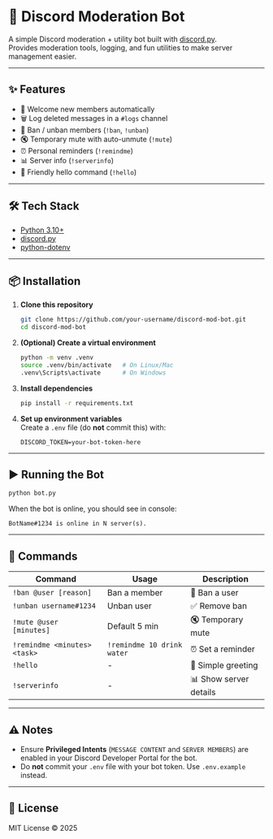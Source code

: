 # 🤖 Discord Moderation Bot

A simple Discord moderation + utility bot built with [discord.py](https://discordpy.readthedocs.io/).  
Provides moderation tools, logging, and fun utilities to make server management easier.  

---

## ✨ Features

- 👋 Welcome new members automatically  
- 🗑️ Log deleted messages in a `#logs` channel  
- 🚫 Ban / unban members (`!ban`, `!unban`)  
- 🔇 Temporary mute with auto-unmute (`!mute`)  
- ⏰ Personal reminders (`!remindme`)  
- 📊 Server info (`!serverinfo`)  
- 👋 Friendly hello command (`!hello`)  

---

## 🛠️ Tech Stack
- [Python 3.10+](https://www.python.org/)  
- [discord.py](https://pypi.org/project/discord.py/)  
- [python-dotenv](https://pypi.org/project/python-dotenv/)  

---

## 📦 Installation

1. **Clone this repository**  
   ```bash
   git clone https://github.com/your-username/discord-mod-bot.git
   cd discord-mod-bot
   ```

2. **(Optional) Create a virtual environment**  
   ```bash
   python -m venv .venv
   source .venv/bin/activate   # On Linux/Mac
   .venv\Scripts\activate      # On Windows
   ```

3. **Install dependencies**  
   ```bash
   pip install -r requirements.txt
   ```

4. **Set up environment variables**  
   Create a `.env` file (do **not** commit this) with:  
   ```env
   DISCORD_TOKEN=your-bot-token-here
   ```

---

## ▶️ Running the Bot

```bash
python bot.py
```

When the bot is online, you should see in console:  
```
BotName#1234 is online in N server(s).
```

---

## 📜 Commands

| Command | Usage | Description |
|---------|-------|-------------|
| `!ban @user [reason]` | Ban a member | 🚫 Ban a user |
| `!unban username#1234` | Unban user | ✅ Remove ban |
| `!mute @user [minutes]` | Default 5 min | 🔇 Temporary mute |
| `!remindme <minutes> <task>` | `!remindme 10 drink water` | ⏰ Set a reminder |
| `!hello` | - | 👋 Simple greeting |
| `!serverinfo` | - | 📊 Show server details |

---

## ⚠️ Notes
- Ensure **Privileged Intents** (`MESSAGE CONTENT` and `SERVER MEMBERS`) are enabled in your Discord Developer Portal for the bot.  
- Do **not** commit your `.env` file with your bot token. Use `.env.example` instead.  

---

## 📄 License
MIT License © 2025  
